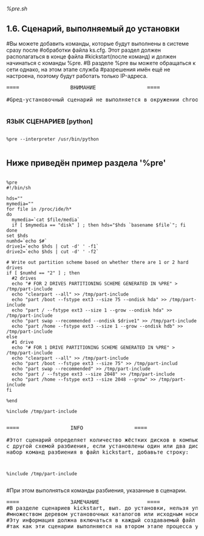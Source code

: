 
######       %pre.sh       ######

## 1.6. Сценарий, выполняемый до установки
#Вы можете добавить команды, которые будут выполнены в системе сразу после
#обработки файла ks.cfg. Этот раздел должен располагаться в конце файла
#kickstart(после команд) и должен начинаться с команды %pre.
#В разделе %pre вы можете обращаться к сети однако, на этом этапе служба
#разрешения имён ещё не настроена, поэтому будут работать только IP-адреса.

<pre>
====				ВНИМАНИЕ				====

#Gред-установочный сценарий не выполняется в окружении chroot.

</pre>


### ЯЗЫК СЦЕНАРИЕВ [python]
<pre><code> 
%pre --interpreter /usr/bin/python

</code></pre>


## Ниже приведён пример раздела '%pre'

<pre><code>
%pre
#!/bin/sh

hds=""
mymedia=""
for file in /proc/ide/h*
do
  mymedia=`cat $file/media`
  if [ $mymedia == "disk" ] ; then hds="$hds `basename $file`"; fi
done
set $hds
numhd=`echo $#`
drive1=`echo $hds | cut -d' ' -f1`
drive2=`echo $hds | cut -d' ' -f2`

# Write out partition scheme based on whether there are 1 or 2 hard drives
if [ $numhd == "2" ] ; then
  #2 drives
  echo "# FOR 2 DRIVES PARTITIONING SCHEME GENERATED IN %PRE" > /tmp/part-include
  echo "clearpart --all" >> /tmp/part-include
  echo "part /boot --fstype ext3 --size 75 --ondisk hda" >> /tmp/part-include
  echo "part / --fstype ext3 --size 1 --grow --ondisk hda" >> /tmp/part-include
  echo "part swap --recommended --ondisk $drive1" >> /tmp/part-include
  echo "part /home --fstype ext3 --size 1 --grow --ondisk hdb" >> /tmp/part-include
else
  #1 drive
  echo "# FOR 1 DRIVE PARTITIONING SCHEME GENERATED IN %PRE" > /tmp/part-include
  echo "clearpart --all" >> /tmp/part-include
  echo "part /boot --fstype ext3 --size 75" >> /tmp/part-includ
  echo "part swap --recommended" >> /tmp/part-include
  echo "part / --fstype ext3 --size 2048" >> /tmp/part-include
  echo "part /home --fstype ext3 --size 2048 --grow" >> /tmp/part-include
fi

%end

%include /tmp/part-include

</code></pre>

<pre>
====				INFO				====

#Этот сценарий определяет количество жёстких дисков в компьютере и сохраняет текстовый файл 
с другой схемой разбиения, если установлены один или два диска. Вместо того, чтобы вставлять
набор команд разбиения в файл kickstart, добавьте строку:
</pre>

<pre><code>

%include /tmp/part-include

</code></pre>
#При этом выполняться команды разбиения, указанные в сценарии.

<pre>
====				ЗАМЕЧАНИЕ				====
#В разделе сценариев kickstart, вып. до установки, нельзя управлять
#множеством деревом установочных каталогов или исходным носителем.
#Эту информация должна включаться в каждый создаваемый файл ks.cfg,
#так как эти сценарии выполняются на втором этапе процесса установки.
</pre>
